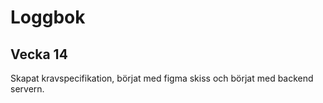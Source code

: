 # Loggbok

## Vecka 14

Skapat kravspecifikation, börjat med figma skiss och börjat med backend servern.